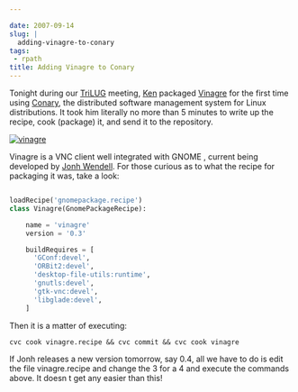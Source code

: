 ```yaml
---

date: 2007-09-14
slug: |
  adding-vinagre-to-conary
tags:
 - rpath
title: Adding Vinagre to Conary
---
```


Tonight during our [TriLUG](http://www.trilug.org/) meeting,
[Ken](http://ken.vandine.org/) packaged
[Vinagre](http://www.gnome.org/projects/vinagre/) for the first time
using [Conary](http://wiki.rpath.com/wiki/Conary), the distributed
software management system for Linux distributions. It took him
literally no more than 5 minutes to write up the recipe, cook (package)
it, and send it to the repository.

[![vinagre](http://farm2.static.flickr.com/1118/1375414113_cfb57c6015.jpg)](http://www.flickr.com/photos/ogmaciel/1375414113/)

Vinagre is a VNC client well integrated with GNOME , current being
developed by [Jonh Wendell](http://www.bani.com.br/). For those curious
as to what the recipe for packaging it was, take a look:

```python

loadRecipe('gnomepackage.recipe')
class Vinagre(GnomePackageRecipe):

    name = 'vinagre'
    version = '0.3'

    buildRequires = [
      'GConf:devel',
      'ORBit2:devel',
      'desktop-file-utils:runtime',
      'gnutls:devel',
      'gtk-vnc:devel',
      'libglade:devel',
    ]

```

Then it is a matter of executing:

`cvc cook vinagre.recipe && cvc commit && cvc cook vinagre`

If Jonh releases a new version tomorrow, say 0.4, all we have to do is
edit the file vinagre.recipe and change the 3 for a 4 and execute the
commands above. It doesn t get any easier than this!
